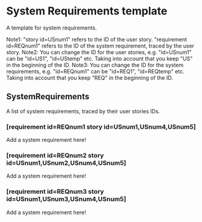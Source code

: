 # System Requirements template

A template for system requirements.

Note1: "story id=USnum1" refers to the ID of the user story. "requirement id=REQnum1" refers to the ID of the system requirement, traced by the user story.
Note2: You can change the ID for the user stories, e.g. "id=USnum1" can be "id=US1", "id=UStemp" etc. Taking into account that you keep "US" in the beginning of the ID.
Note3: You can change the ID for the system requirements, e.g. "id=REQnum1" can be "id=REQ1", "id=REQtemp" etc. Taking into account that you keep "REQ" in the beginning of the ID.

## SystemRequirements

A list of system requirements, traced by their user stories IDs.

### [requirement id=REQnum1 story id=USnum1,USnum4,USnum5]

Add a system requirement here! 

### [requirement id=REQnum2 story id=USnum1,USnum2,USnum4,USnum5]

Add a system requirement here!

### [requirement id=REQnum3 story id=USnum1,USnum3,USnum4,USnum5]

Add a system requirement here!
